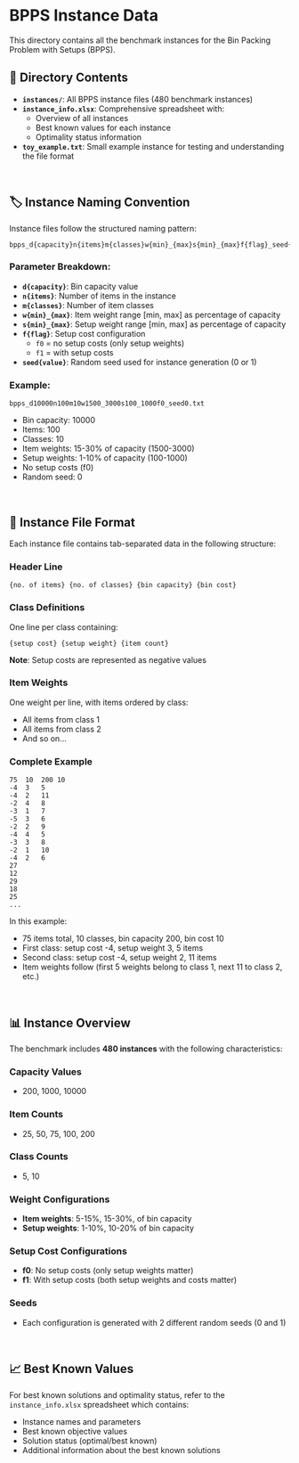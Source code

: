 # BPPS Instance Data

This directory contains all the benchmark instances for the Bin Packing Problem with Setups (BPPS).

## 📁 Directory Contents

- **`instances/`**: All BPPS instance files (480 benchmark instances)
- **`instance_info.xlsx`**: Comprehensive spreadsheet with:
  - Overview of all instances
  - Best known values for each instance
  - Optimality status information
- **`toy_example.txt`**: Small example instance for testing and understanding the file format

<br>

## 🏷️ Instance Naming Convention

Instance files follow the structured naming pattern:
```
bpps_d{capacity}n{items}m{classes}w{min}_{max}s{min}_{max}f{flag}_seed{value}.txt
```

### Parameter Breakdown:
- **`d{capacity}`**: Bin capacity value
- **`n{items}`**: Number of items in the instance
- **`m{classes}`**: Number of item classes
- **`w{min}_{max}`**: Item weight range [min, max] as percentage of capacity
- **`s{min}_{max}`**: Setup weight range [min, max] as percentage of capacity
- **`f{flag}`**: Setup cost configuration
  - `f0` = no setup costs (only setup weights)
  - `f1` = with setup costs
- **`seed{value}`**: Random seed used for instance generation (0 or 1)

### Example:
`bpps_d10000n100m10w1500_3000s100_1000f0_seed0.txt`
- Bin capacity: 10000
- Items: 100
- Classes: 10
- Item weights: 15-30% of capacity (1500-3000)
- Setup weights: 1-10% of capacity (100-1000)
- No setup costs (f0)
- Random seed: 0

<br>

## 📄 Instance File Format

Each instance file contains tab-separated data in the following structure:

### Header Line
```
{no. of items} {no. of classes} {bin capacity} {bin cost}
```

### Class Definitions
One line per class containing:
```
{setup cost} {setup weight} {item count}
```
**Note**: Setup costs are represented as negative values

### Item Weights
One weight per line, with items ordered by class:
- All items from class 1
- All items from class 2
- And so on...

### Complete Example
```
75	10	200	10
-4	3	5
-4	2	11
-2	4	8
-3	1	7
-5	3	6
-2	2	9
-4	4	5
-3	3	8
-2	1	10
-4	2	6
27
12
29
18
25
...
```

In this example:
- 75 items total, 10 classes, bin capacity 200, bin cost 10
- First class: setup cost -4, setup weight 3, 5 items
- Second class: setup cost -4, setup weight 2, 11 items
- Item weights follow (first 5 weights belong to class 1, next 11 to class 2, etc.)

<br>

## 📊 Instance Overview

The benchmark includes **480 instances** with the following characteristics:

### Capacity Values
- 200, 1000, 10000

### Item Counts
- 25, 50, 75, 100, 200

### Class Counts
- 5, 10

### Weight Configurations
- **Item weights**: 5-15%, 15-30%, of bin capacity
- **Setup weights**: 1-10%, 10-20% of bin capacity

### Setup Cost Configurations
- **f0**: No setup costs (only setup weights matter)
- **f1**: With setup costs (both setup weights and costs matter)

### Seeds
- Each configuration is generated with 2 different random seeds (0 and 1)

<br>

## 📈 Best Known Values

For best known solutions and optimality status, refer to the `instance_info.xlsx` spreadsheet which contains:
- Instance names and parameters
- Best known objective values
- Solution status (optimal/best known)
- Additional information about the best known solutions
